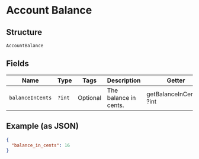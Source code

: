 
# Account Balance

## Structure

`AccountBalance`

## Fields

| Name | Type | Tags | Description | Getter | Setter |
|  --- | --- | --- | --- | --- | --- |
| `balanceInCents` | `?int` | Optional | The balance in cents. | getBalanceInCents(): ?int | setBalanceInCents(?int balanceInCents): void |

## Example (as JSON)

```json
{
  "balance_in_cents": 16
}
```

